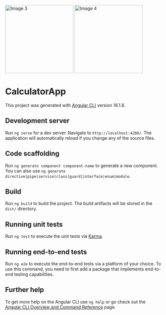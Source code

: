 
<img src="https://github.com/zeynepcircir/Calculator-App-Angular/assets/81877446/fd399923-a548-480f-8e9e-f56a74c78265" alt="Image 3" width="220">

<img src="https://github.com/zeynepcircir/Calculator-App-Angular/assets/81877446/830eee33-0aa5-4c7b-9c54-5bab292bb12d" alt="Image 4" width="220">

# CalculatorApp

This project was generated with [Angular CLI](https://github.com/angular/angular-cli) version 16.1.8.

## Development server

Run `ng serve` for a dev server. Navigate to `http://localhost:4200/`. The application will automatically reload if you change any of the source files.

## Code scaffolding

Run `ng generate component component-name` to generate a new component. You can also use `ng generate directive|pipe|service|class|guard|interface|enum|module`.

## Build

Run `ng build` to build the project. The build artifacts will be stored in the `dist/` directory.

## Running unit tests

Run `ng test` to execute the unit tests via [Karma](https://karma-runner.github.io).

## Running end-to-end tests

Run `ng e2e` to execute the end-to-end tests via a platform of your choice. To use this command, you need to first add a package that implements end-to-end testing capabilities.

## Further help

To get more help on the Angular CLI use `ng help` or go check out the [Angular CLI Overview and Command Reference](https://angular.io/cli) page.
